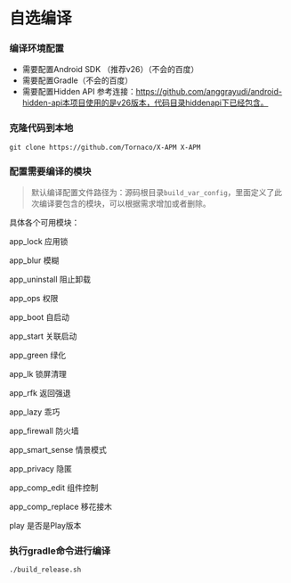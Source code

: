 # 自选编译

### 编译环境配置
* 需要配置Android SDK （推荐v26）（不会的百度）
* 需要配置Gradle（不会的百度）
* 需要配置Hidden API 参考连接：https://github.com/anggrayudi/android-hidden-api本项目使用的是v26版本，代码目录hiddenapi下已经包含。

### 克隆代码到本地
```git clone https://github.com/Tornaco/X-APM X-APM```

### 配置需要编译的模块

> 默认编译配置文件路径为：源码根目录```build_var_config```，里面定义了此次编译要包含的模块，可以根据需求增加或者删除。

具体各个可用模块：

app_lock 应用锁

app_blur 模糊

app_uninstall 阻止卸载

app_ops 权限

app_boot 自启动

app_start 关联启动

app_green 绿化

app_lk 锁屏清理

app_rfk 返回强退

app_lazy 乖巧

app_firewall 防火墙

app_smart_sense 情景模式

app_privacy 隐匿

app_comp_edit 组件控制

app_comp_replace 移花接木

play 是否是Play版本

### 执行gradle命令进行编译
```./build_release.sh```